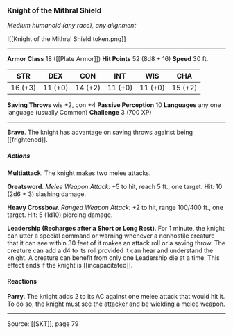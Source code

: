 ### Knight of the Mithral Shield
_Medium humanoid (any race), any alignment_

![[Knight of the Mithral Shield token.png]]


---

**Armor Class** 18 ([[Plate Armor]])
**Hit Points** 52 (8d8 + 16)
**Speed** 30 ft.

| STR     | DEX     | CON     | INT     | WIS     | CHA     |
|---------|---------|---------|---------|---------|---------|
| 16 (+3) | 11 (+0) | 14 (+2) | 11 (+0) | 11 (+0) | 15 (+2) |

**Saving Throws** wis +2, con +4
**Passive Perception** 10
**Languages** any one language (usually Common)
**Challenge** 3 (700 XP)

---

**Brave**. The knight has advantage on saving throws against being [[frightened]].

##### Actions
**Multiattack**. The knight makes two melee attacks.

**Greatsword**. _Melee Weapon Attack:_ +5 to hit, reach 5 ft., one target. Hit: 10 (2d6 + 3) slashing damage.

**Heavy Crossbow**. _Ranged Weapon Attack:_ +2 to hit, range 100/400 ft., one target. Hit: 5 (1d10) piercing damage.

**Leadership (Recharges after a Short or Long Rest)**. For 1 minute, the knight can utter a special command or warning whenever a nonhostile creature that it can see within 30 feet of it makes an attack roll or a saving throw. The creature can add a d4 to its roll provided it can hear and understand the knight. A creature can benefit from only one Leadership die at a time. This effect ends if the knight is [[incapacitated]].

#### Reactions
**Parry**. The knight adds 2 to its AC against one melee attack that would hit it. To do so, the knight must see the attacker and be wielding a melee weapon.


---

Source: [[SKT]], page 79